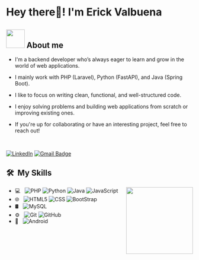 <h1> Hey there👋! I'm Erick Valbuena </h1>

<h2> <picture><img src = "https://github.com/7oSkaaa/7oSkaaa/blob/main/Images/about_me.gif?raw=true" width = 50px></picture> About me </h2>

<div>

- I'm a backend developer who’s always eager to learn and grow in the world of web applications. 
- I mainly work with PHP (Laravel), Python (FastAPI), and Java (Spring Boot).

- I like to focus on writing clean, functional, and well-structured code.
- I enjoy solving problems and building web applications from scratch or improving existing ones.

- If you're up for collaborating or have an interesting project, feel free to reach out!

</div>

<br>

[![LinkedIn](https://img.shields.io/badge/-Prathmesh%20Jadhav-blue?style=plastic&logo=linkedin&logoColor=white&link=https://www.linkedin.com/in/prathmesh-jadhav-4933ab172/)](https://www.linkedin.com/in/prathmesh-jadhav-4933ab172/)
[![Gmail Badge](https://img.shields.io/badge/-erickvnrm@gmail.com-c14438?style=flat-square&logo=Gmail&logoColor=white&link=mailto:erickvnrm@gmail.com)](mailto:erickvnrm@gmail.com)

## 🛠 &nbsp;My Skills
<picture> <img align="right" src="https://github.com/7oSkaaa/7oSkaaa/blob/main/Images/Right_Side.gif?raw=true" width = 180px></picture>
- 💻 &nbsp;
  ![PHP](https://img.shields.io/badge/-PHP-333333?style=flat&logo=php)
  ![Python](https://img.shields.io/badge/-Python-333333?style=flat&logo=python)
  ![Java](https://img.shields.io/badge/-Java-333333?style=flat&logo=Java&logoColor=007396)
  ![JavaScript](https://img.shields.io/badge/-JavaScript-333333?style=flat&logo=javascript)
- 🌐 &nbsp;
  ![HTML5](https://img.shields.io/badge/-HTML5-333333?style=flat&logo=HTML5)
  ![CSS](https://img.shields.io/badge/-CSS-333333?style=flat&logo=CSS3&logoColor=1572B6)
  ![BootStrap](https://img.shields.io/badge/-BootStrap-333333?style=flat&logo=bootstrap&logoColor=1572B6)
- 🛢 &nbsp;
  ![MySQL](https://img.shields.io/badge/-MySQL-333333?style=flat&logo=mysql)
- ⚙️ &nbsp;
  ![Git](https://img.shields.io/badge/-Git-333333?style=flat&logo=git)
  ![GitHub](https://img.shields.io/badge/-GitHub-333333?style=flat&logo=github)
- 📱 &nbsp;
  ![Android](https://img.shields.io/badge/-Android-333333?style=flat&logo=android)  

<br/>

